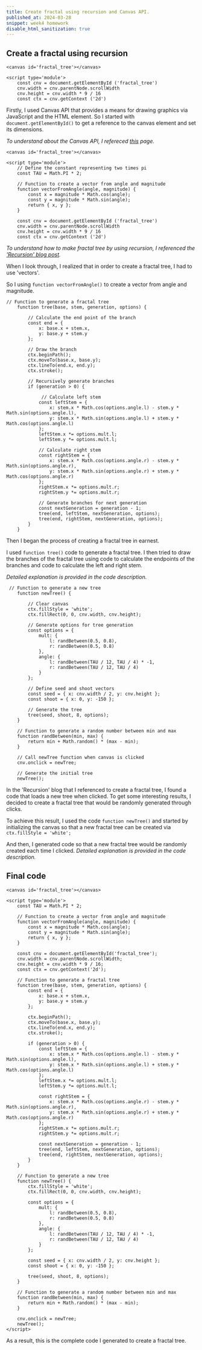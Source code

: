 ```yaml
---
title: Create fractal using recursion and Canvas API.
published_at: 2024-03-28
snippet: week4 homework
disable_html_sanitization: true
---
```

<canvas id='fractal_tree'></canvas>

<script type='module'>
    const TAU = Math.PI * 2;

    // Function to create a vector from angle and magnitude
    function vectorFromAngle(angle, magnitude) {
        const x = magnitude * Math.cos(angle);
        const y = magnitude * Math.sin(angle);
        return { x, y };
    }

    const cnv = document.getElementById('fractal_tree');
    cnv.width = cnv.parentNode.scrollWidth;
    cnv.height = cnv.width * 9 / 16;
    const ctx = cnv.getContext('2d');

    // Function to generate a fractal tree
    function tree(base, stem, generation, options) {
        const end = {
            x: base.x + stem.x,
            y: base.y + stem.y
        };

        ctx.beginPath();
        ctx.moveTo(base.x, base.y);
        ctx.lineTo(end.x, end.y);
        ctx.stroke();

        if (generation > 0) {
            const leftStem = {
                x: stem.x * Math.cos(options.angle.l) - stem.y * Math.sin(options.angle.l),
                y: stem.x * Math.sin(options.angle.l) + stem.y * Math.cos(options.angle.l)
            };
            leftStem.x *= options.mult.l;
            leftStem.y *= options.mult.l;

            const rightStem = {
                x: stem.x * Math.cos(options.angle.r) - stem.y * Math.sin(options.angle.r),
                y: stem.x * Math.sin(options.angle.r) + stem.y * Math.cos(options.angle.r)
            };
            rightStem.x *= options.mult.r;
            rightStem.y *= options.mult.r;

            const nextGeneration = generation - 1;
            tree(end, leftStem, nextGeneration, options);
            tree(end, rightStem, nextGeneration, options);
        }
    }

    // Function to generate a new tree
    function newTree() {
        ctx.fillStyle = 'white';
        ctx.fillRect(0, 0, cnv.width, cnv.height);

        const options = {
            mult: {
                l: randBetween(0.5, 0.8),
                r: randBetween(0.5, 0.8)
            },
            angle: {
                l: randBetween(TAU / 12, TAU / 4) * -1,
                r: randBetween(TAU / 12, TAU / 4)
            }
        };

        const seed = { x: cnv.width / 2, y: cnv.height };
        const shoot = { x: 0, y: -150 };

        tree(seed, shoot, 8, options);
    }

    // Function to generate a random number between min and max
    function randBetween(min, max) {
        return min + Math.random() * (max - min);
    }

    cnv.onclick = newTree;
    newTree();
</script>

## Create a fractal using recursion

```
<canvas id='fractal_tree'></canvas>

<script type='module'>
    const cnv = document.getElementById ('fractal_tree')
    cnv.width = cnv.parentNode.scrollWidth
    cnv.height = cnv.width * 9 / 16
    const ctx = cnv.getContext ('2d')

```
Firstly, I used Canvas API that provides a means for drawing graphics via JavaScript and the HTML element. So I started with ```document.getElementById()``` to get a reference to the canvas element and set its dimensions.

*To understand about the Canvas API, I refereced [this](https://developer.mozilla.org/en-US/docs/Web/API/Canvas_API) page.*

```
<canvas id='fractal_tree'></canvas>

<script type='module'>
    // Define the constant representing two times pi
    const TAU = Math.PI * 2;

    // Function to create a vector from angle and magnitude
    function vectorFromAngle(angle, magnitude) {
        const x = magnitude * Math.cos(angle);
        const y = magnitude * Math.sin(angle);
        return { x, y };
    }

    const cnv = document.getElementById ('fractal_tree')
    cnv.width = cnv.parentNode.scrollWidth
    cnv.height = cnv.width * 9 / 16
    const ctx = cnv.getContext ('2d')

```
*To understand how to make fractal tree by using recursion, I referenced the ['Recursion' blog post](https://blog.science.family/240321_recursion).*

When I look through, I realized that in order to create a fractal tree, I had to use 'vectors'.

So I using ```function vectorFromAngle()``` to create  a vector from angle and magnitude.

```
// Function to generate a fractal tree
    function tree(base, stem, generation, options) {

        // Calculate the end point of the branch
        const end = {
            x: base.x + stem.x,
            y: base.y + stem.y
        };

        // Draw the branch
        ctx.beginPath();
        ctx.moveTo(base.x, base.y);
        ctx.lineTo(end.x, end.y);
        ctx.stroke();

        // Recursively generate branches
        if (generation > 0) {

             // Calculate left stem
            const leftStem = {
                x: stem.x * Math.cos(options.angle.l) - stem.y * Math.sin(options.angle.l),
                y: stem.x * Math.sin(options.angle.l) + stem.y * Math.cos(options.angle.l)
            };
            leftStem.x *= options.mult.l;
            leftStem.y *= options.mult.l;

            // Calculate right stem
            const rightStem = {
                x: stem.x * Math.cos(options.angle.r) - stem.y * Math.sin(options.angle.r),
                y: stem.x * Math.sin(options.angle.r) + stem.y * Math.cos(options.angle.r)
            };
            rightStem.x *= options.mult.r;
            rightStem.y *= options.mult.r;

            // Generate branches for next generation
            const nextGeneration = generation - 1;
            tree(end, leftStem, nextGeneration, options);
            tree(end, rightStem, nextGeneration, options);
        }
    }

```
Then I began the process of creating a fractal tree in earnest.

I used ```function tree()``` code to generate a fractal tree. I then tried to draw the branches of the fractal tree using code to calculate the endpoints of the branches and code to calculate the left and right stem.

*Detailed explanation is provided in the code description.*


```
 // Function to generate a new tree
    function newTree() {

        // Clear canvas
        ctx.fillStyle = 'white';
        ctx.fillRect(0, 0, cnv.width, cnv.height);

        // Generate options for tree generation
        const options = {
            mult: {
                l: randBetween(0.5, 0.8),
                r: randBetween(0.5, 0.8)
            },
            angle: {
                l: randBetween(TAU / 12, TAU / 4) * -1,
                r: randBetween(TAU / 12, TAU / 4)
            }
        };

        // Define seed and shoot vectors
        const seed = { x: cnv.width / 2, y: cnv.height };
        const shoot = { x: 0, y: -150 };

        // Generate the tree
        tree(seed, shoot, 8, options);
    }

    // Function to generate a random number between min and max
    function randBetween(min, max) {
        return min + Math.random() * (max - min);
    }

    // Call newTree function when canvas is clicked
    cnv.onclick = newTree;

    // Generate the initial tree
    newTree();
```

In the 'Recursion' blog that I referenced to create a fractal tree, I found a code that loads a new tree when clicked. To get some interesting results, I decided to create a fractal tree that would be randomly generated through clicks.

To achieve this result, I used the code ```function newTree()``` and started by initializing the canvas so that a new fractal tree can be created via ```ctx.fillStyle = 'white';```

And then, I generated code so that a new fractal tree would be randomly created each time I clicked. *Detailed explanation is provided in the code description.*

## Final code

```
<canvas id='fractal_tree'></canvas>

<script type='module'>
    const TAU = Math.PI * 2;

    // Function to create a vector from angle and magnitude
    function vectorFromAngle(angle, magnitude) {
        const x = magnitude * Math.cos(angle);
        const y = magnitude * Math.sin(angle);
        return { x, y };
    }

    const cnv = document.getElementById('fractal_tree');
    cnv.width = cnv.parentNode.scrollWidth;
    cnv.height = cnv.width * 9 / 16;
    const ctx = cnv.getContext('2d');

    // Function to generate a fractal tree
    function tree(base, stem, generation, options) {
        const end = {
            x: base.x + stem.x,
            y: base.y + stem.y
        };

        ctx.beginPath();
        ctx.moveTo(base.x, base.y);
        ctx.lineTo(end.x, end.y);
        ctx.stroke();

        if (generation > 0) {
            const leftStem = {
                x: stem.x * Math.cos(options.angle.l) - stem.y * Math.sin(options.angle.l),
                y: stem.x * Math.sin(options.angle.l) + stem.y * Math.cos(options.angle.l)
            };
            leftStem.x *= options.mult.l;
            leftStem.y *= options.mult.l;

            const rightStem = {
                x: stem.x * Math.cos(options.angle.r) - stem.y * Math.sin(options.angle.r),
                y: stem.x * Math.sin(options.angle.r) + stem.y * Math.cos(options.angle.r)
            };
            rightStem.x *= options.mult.r;
            rightStem.y *= options.mult.r;

            const nextGeneration = generation - 1;
            tree(end, leftStem, nextGeneration, options);
            tree(end, rightStem, nextGeneration, options);
        }
    }

    // Function to generate a new tree
    function newTree() {
        ctx.fillStyle = 'white';
        ctx.fillRect(0, 0, cnv.width, cnv.height);

        const options = {
            mult: {
                l: randBetween(0.5, 0.8),
                r: randBetween(0.5, 0.8)
            },
            angle: {
                l: randBetween(TAU / 12, TAU / 4) * -1,
                r: randBetween(TAU / 12, TAU / 4)
            }
        };

        const seed = { x: cnv.width / 2, y: cnv.height };
        const shoot = { x: 0, y: -150 };

        tree(seed, shoot, 8, options);
    }

    // Function to generate a random number between min and max
    function randBetween(min, max) {
        return min + Math.random() * (max - min);
    }

    cnv.onclick = newTree;
    newTree();
</script>
```
As a result, this is the complete code I generated to create a fractal tree.